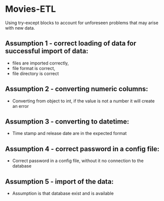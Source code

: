 # Movies-ETL

Using try-except blocks to account for unforeseen problems that may arise with new data.

## Assumption 1 - correct loading of data for successful import of data:
- files are imported correctly,
- file format is correct,
- file directory is correct

## Assumption 2 - converting numeric columns:
-	Converting from object to int, if the value is not a number it will create an error

## Assumption 3 - converting to datetime:
-	Time stamp and release date are in the expected format

## Assumption 4 - correct password in a config file:
-	Correct password in a config file, without it no connection to the database

## Assumption 5 - import of the data:
-	Assumption is that database exist and is available
